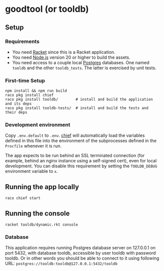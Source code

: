 # goodtool (or tooldb)

## Setup

### Requirements

* You need [Racket] since this is a Racket application.
* You need [Node.js] version 20 or higher to build the assets.
* You need access to a couple local [Postgres] databases. One named
  `tooldb` and the other `tooldb_tests`. The latter is
  exercised by unit tests.

### First-time Setup

    npm install && npm run build
    raco pkg install chief
    raco pkg install tooldb/        # install and build the application and its deps
    raco pkg install tooldb-tests/  # install and build the tests and their deps

### Development environment

Copy `.env.default` to `.env`. [chief] will automatically load the
variables defined in this file into the environment of the subprocesses
defined in the `Procfile` whenever it is run.

The app expects to be run behind an SSL terminated connection (for
example, behind an nginx instance using a self-signed cert), even for
local development. You can disable this requirement by setting the
`TOOLDB_DEBUG` environment variable to `x`.

## Running the app locally

    raco chief start

## Running the console

    racket tooldb/dynamic.rkt console


[Postgres]: https://www.postgresql.org/
[Racket]: https://racket-lang.org/
[Node.js]: https://nodejs.org/en/
[argon2]: https://www.argon2.com/
[chief]: https://github.com/Bogdanp/racket-chief

### Database
This application requires running Postgres database server on 127.0.0.1 on port 5432, with database tooldb, accessible by user tooldb with password tooldb. Or in other words you should be able to connect to it using following URL:
`postgres://tooldb:tooldb@127.0.0.1:5432/tooldb`
